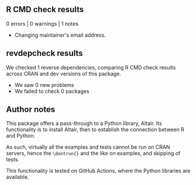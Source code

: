 ## R CMD check results

0 errors | 0 warnings  | 1 notes

- Changing maintainer's email address.

## revdepcheck results

We checked 1 reverse dependencies, comparing R CMD check results across CRAN and dev versions of this package.

 * We saw 0 new problems
 * We failed to check 0 packages

## Author notes

This package offers a pass-through to a Python library, Altair. Its 
functionality is to install Altair, then to establish the connection between R
and Python.

As such, virtually all the examples and tests cannot be run on CRAN servers, 
hence the `\dontrun{}` and the like on examples, and skipping of tests. 

This functionality is tested on GitHub Actions, where the Python libraries are available.

